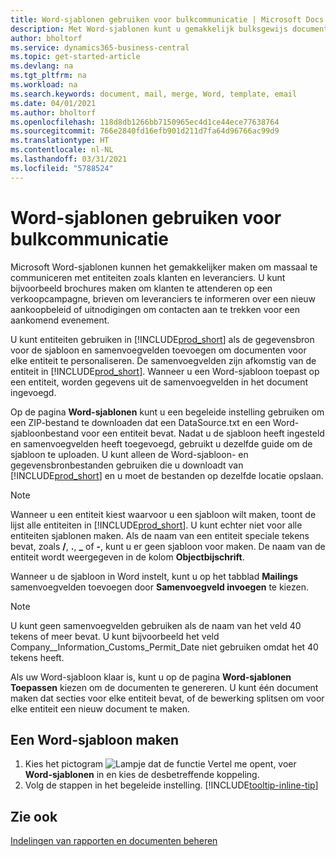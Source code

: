 ```yaml
---
title: Word-sjablonen gebruiken voor bulkcommunicatie | Microsoft Docs
description: Met Word-sjablonen kunt u gemakkelijk bulksgewijs documenten maken die zijn gepersonaliseerd voor specifieke entiteiten.
author: bholtorf
ms.service: dynamics365-business-central
ms.topic: get-started-article
ms.devlang: na
ms.tgt_pltfrm: na
ms.workload: na
ms.search.keywords: document, mail, merge, Word, template, email
ms.date: 04/01/2021
ms.author: bholtorf
ms.openlocfilehash: 118d8db1266bb7150965ec4d1ce44ece77638764
ms.sourcegitcommit: 766e2840fd16efb901d211d7fa64d96766ac99d9
ms.translationtype: HT
ms.contentlocale: nl-NL
ms.lasthandoff: 03/31/2021
ms.locfileid: "5788524"
---
```

# <a name="using-word-templates-for-bulk-communication"></a>Word-sjablonen gebruiken voor bulkcommunicatie
Microsoft Word-sjablonen kunnen het gemakkelijker maken om massaal te communiceren met entiteiten zoals klanten en leveranciers. U kunt bijvoorbeeld brochures maken om klanten te attenderen op een verkoopcampagne, brieven om leveranciers te informeren over een nieuw aankoopbeleid of uitnodigingen om contacten aan te trekken voor een aankomend evenement.

U kunt entiteiten gebruiken in [!INCLUDE[prod_short](includes/prod_short.md)] als de gegevensbron voor de sjabloon en samenvoegvelden toevoegen om documenten voor elke entiteit te personaliseren. De samenvoegvelden zijn afkomstig van de entiteit in [!INCLUDE[prod_short](includes/prod_short.md)]. Wanneer u een Word-sjabloon toepast op een entiteit, worden gegevens uit de samenvoegvelden in het document ingevoegd.

Op de pagina **Word-sjablonen** kunt u een begeleide instelling gebruiken om een ZIP-bestand te downloaden dat een DataSource.txt en een Word-sjabloonbestand voor een entiteit bevat. Nadat u de sjabloon heeft ingesteld en samenvoegvelden heeft toegevoegd, gebruikt u dezelfde guide om de sjabloon te uploaden. U kunt alleen de Word-sjabloon- en gegevensbronbestanden gebruiken die u downloadt van [!INCLUDE[prod_short](includes/prod_short.md)] en u moet de bestanden op dezelfde locatie opslaan.

> [!NOTE]
> Wanneer u een entiteit kiest waarvoor u een sjabloon wilt maken, toont de lijst alle entiteiten in [!INCLUDE[prod_short](includes/prod_short.md)]. U kunt echter niet voor alle entiteiten sjablonen maken. Als de naam van een entiteit speciale tekens bevat, zoals **/**, **.**, **_** of **-**, kunt u er geen sjabloon voor maken. De naam van de entiteit wordt weergegeven in de kolom **Objectbijschrift**.

Wanneer u de sjabloon in Word instelt, kunt u op het tabblad **Mailings** samenvoegvelden toevoegen door **Samenvoegveld invoegen** te kiezen.

> [!NOTE]
> U kunt geen samenvoegvelden gebruiken als de naam van het veld 40 tekens of meer bevat. U kunt bijvoorbeeld het veld Company__Information_Customs_Permit_Date niet gebruiken omdat het 40 tekens heeft. 

Als uw Word-sjabloon klaar is, kunt u op de pagina **Word-sjablonen** **Toepassen** kiezen om de documenten te genereren. U kunt één document maken dat secties voor elke entiteit bevat, of de bewerking splitsen om voor elke entiteit een nieuw document te maken.

## <a name="to-create-a-word-template"></a>Een Word-sjabloon maken
1. Kies het pictogram ![Lampje dat de functie Vertel me opent](media/ui-search/search_small.png "Vertel me wat u wilt doen"), voer **Word-sjablonen** in en kies de desbetreffende koppeling.
2. Volg de stappen in het begeleide instelling. [!INCLUDE[tooltip-inline-tip](includes/tooltip-inline-tip_md.md)]

## <a name="see-also"></a>Zie ook
[Indelingen van rapporten en documenten beheren](ui-manage-report-layouts.md)  
